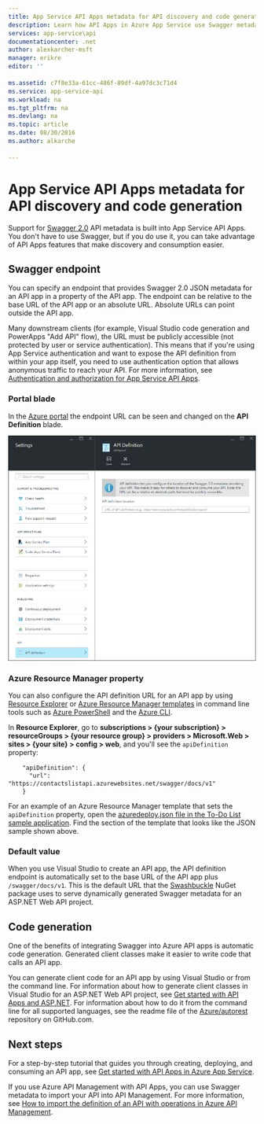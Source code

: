 ```yaml
---
title: App Service API Apps metadata for API discovery and code generation | Microsoft Docs
description: Learn how API Apps in Azure App Service use Swagger metadata to facilitate API discovery and code generation.
services: app-service\api
documentationcenter: .net
author: alexkarcher-msft
manager: erikre
editor: ''

ms.assetid: c7f8e33a-61cc-486f-89df-4a97dc3c71d4
ms.service: app-service-api
ms.workload: na
ms.tgt_pltfrm: na
ms.devlang: na
ms.topic: article
ms.date: 08/30/2016
ms.author: alkarche

---
```

# App Service API Apps metadata for API discovery and code generation
Support for [Swagger 2.0](http://swagger.io/) API metadata is built into App Service API Apps. You don't have to use Swagger, but if you do use it, you can take advantage of API Apps features that make discovery and consumption easier.   

## Swagger endpoint
You can specify an endpoint that provides Swagger 2.0 JSON metadata for an API app in a property of the API app. The endpoint can be relative to the base URL of the API app or an absolute URL. Absolute URLs can point outside the API app. 

Many downstream clients (for example, Visual Studio code generation and PowerApps "Add API" flow), the URL must be publicly accessible (not protected by user or service authentication). This means that if you're using App Service authentication and want to expose the API definition from within your app itself, you need to use authentication option that allows anonymous traffic to reach your API. For more information, see [Authentication and authorization for App Service API Apps](app-service-api-authentication.md).

### Portal blade
In the [Azure portal](https://portal.azure.com/) the endpoint URL can be seen and changed on the **API Definition** blade.

![](./media/app-service-api-metadata/apidefblade.png)

### Azure Resource Manager property
You can also configure the API definition URL for an API app by using [Resource Explorer](https://resources.azure.com/) or [Azure Resource Manager templates](../azure-resource-manager/resource-group-authoring-templates.md) in command line tools such as [Azure PowerShell](/powershell/azureps-cmdlets-docs) and the [Azure CLI](../cli-install-nodejs.md). 

In **Resource Explorer**, go to **subscriptions > {your subscription} > resourceGroups > {your resource group} > providers > Microsoft.Web > sites > {your site} > config > web**, and you'll see the `apiDefinition` property:

        "apiDefinition": {
          "url": "https://contactslistapi.azurewebsites.net/swagger/docs/v1"
        }

For an example of an Azure Resource Manager template that sets the `apiDefinition` property, open the [azuredeploy.json file in the To-Do List sample application](https://github.com/azure-samples/app-service-api-dotnet-todo-list/blob/master/azuredeploy.json). Find the section of the template that looks like the JSON sample shown above.

### Default value
When you use Visual Studio to create an API app, the API definition endpoint is automatically set to the base URL of the API app plus `/swagger/docs/v1`. This is the default URL that the [Swashbuckle](https://www.nuget.org/packages/Swashbuckle) NuGet package uses to serve dynamically generated Swagger metadata for an ASP.NET Web API project. 

## Code generation
One of the benefits of integrating Swagger into Azure API apps is automatic code generation. Generated client classes make it easier to write code that calls an API app.

You can generate client code for an API app by using Visual Studio or from the command line. For information about how to generate client classes in Visual Studio for an ASP.NET Web API project, see [Get started with API Apps and ASP.NET](app-service-api-dotnet-get-started.md#codegen). For information about how to do it from the command line for all supported languages, see the readme file of the [Azure/autorest](https://github.com/azure/autorest) repository on GitHub.com.

## Next steps
For a step-by-step tutorial that guides you through creating, deploying, and consuming an API app, see [Get started with API Apps in Azure App Service](app-service-api-dotnet-get-started.md).

If you use Azure API Management with API Apps, you can use Swagger metadata to import your API into API Management. For more information, see [How to import the definition of an API with operations in Azure API Management](../api-management/api-management-howto-import-api.md). 

